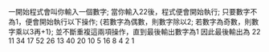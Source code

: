 一開始程式會叫你輸入一個數字;
當你輸入22後，程式便會開始執行;
只要數字不為1，便會開始執行以下操作;
{若數字為偶數，則數字除以2;
若數字為奇數，則數字乘以3再+1};
並不斷重複這兩項操作，直到最後輸出數字為1
因此最後輸出為
22
11
34
17
52
26
13
40
20
10
5
16
8
4
2
1

